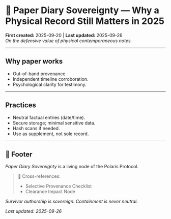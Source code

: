 # 📓 Paper Diary Sovereignty — Why a Physical Record Still Matters in 2025  
**First created:** 2025-09-20 | **Last updated:** 2025-09-26  
*On the defensive value of physical contemporaneous notes.*  

---

## Why paper works  
- Out-of-band provenance.  
- Independent timeline corroboration.  
- Psychological clarity for testimony.  

---

## Practices  
- Neutral factual entries (date/time).  
- Secure storage; minimal sensitive data.  
- Hash scans if needed.  
- Use as supplement, not sole record.  

---

## 🏮 Footer  
*Paper Diary Sovereignty* is a living node of the Polaris Protocol.  

> 📡 Cross-references:  
> - Selective Provenance Checklist  
> - Clearance Impact Node  

*Survivor authorship is sovereign. Containment is never neutral.*  

_Last updated: 2025-09-26_
